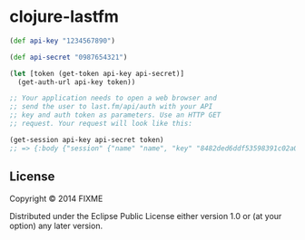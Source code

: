 # clojure-lastfm

```clojure
(def api-key "1234567890")

(def api-secret "0987654321")

(let [token (get-token api-key api-secret)]
  (get-auth-url api-key token))

;; Your application needs to open a web browser and
;; send the user to last.fm/api/auth with your API
;; key and auth token as parameters. Use an HTTP GET
;; request. Your request will look like this:

(get-session api-key api-secret token)
;; => {:body {"session" {"name" "name", "key" "8482ded6ddf53598391c02a0c2c57b6b", "subscriber" "0"}}}
```

## License

Copyright © 2014 FIXME

Distributed under the Eclipse Public License either version 1.0 or (at
your option) any later version.
